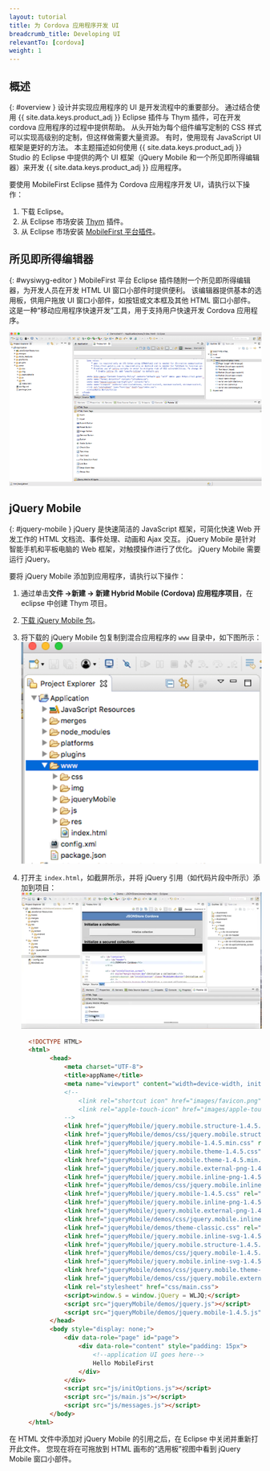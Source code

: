 ```yaml
---
layout: tutorial
title: 为 Cordova 应用程序开发 UI
breadcrumb_title: Developing UI
relevantTo: [cordova]
weight: 1
---
```

<!-- NLS_CHARSET=UTF-8 -->
## 概述
{: #overview }
设计并实现应用程序的 UI 是开发流程中的重要部分。 通过结合使用 {{ site.data.keys.product_adj }} Eclipse 插件与 Thym 插件，可在开发 cordova 应用程序的过程中提供帮助。
从头开始为每个组件编写定制的 CSS 样式可以实现高级别的定制，但这样做需要大量资源。
有时，使用现有 JavaScript UI 框架是更好的方法。
本主题描述如何使用 {{ site.data.keys.product_adj }} Studio 的 Eclipse 中提供的两个 UI 框架（jQuery Mobile 和一个所见即所得编辑器）来开发 {{ site.data.keys.product_adj }} 应用程序。

要使用 MobileFirst Eclipse 插件为 Cordova 应用程序开发 UI，请执行以下操作：

1. 下载 Eclipse。
2. 从 Eclipse 市场安装 [Thym](http://marketplace.eclipse.org/content/eclipse-thym) 插件。
3. 从 Eclipse 市场安装 [MobileFirst 平台插件](http://marketplace.eclipse.org/content/ibm-mobilefirst-foundation-studio)。


## 所见即所得编辑器
{: #wysiwyg-editor }
MobileFirst 平台 Eclipse 插件随附一个所见即所得编辑器，为开发人员在开发 HTML UI 窗口小部件时提供便利。
该编辑器提供基本的选用板，供用户拖放 UI 窗口小部件，如按钮或文本框及其他 HTML 窗口小部件。 这是一种“移动应用程序快速开发”工具，用于支持用户快速开发 Cordova 应用程序。

![所见即所得编辑器](wysiwyg-editor.png)

## jQuery Mobile
{: #jquery-mobile }
jQuery 是快速简洁的 JavaScript 框架，可简化快速 Web 开发工作的 HTML 文档流、事件处理、动画和 Ajax 交互。 jQuery Mobile 是针对智能手机和平板电脑的 Web 框架，对触摸操作进行了优化。 jQuery Mobile 需要运行 jQuery。

要将 jQuery Mobile 添加到应用程序，请执行以下操作：

1. 通过单击**文件 ->新建 -> 新建 Hybrid Mobile (Cordova) 应用程序项目**，在 eclipse 中创建 Thym 项目。
2. [下载 jQuery Mobile 包](http://jquerymobile.com/download/)。
3. 将下载的 jQuery Mobile 包复制到混合应用程序的 `www` 目录中，如下图所示：![www 目录](www-dir.png)
4. 打开主 `index.html`，如截屏所示，并将 jQuery 引用（如代码片段中所示）添加到项目：![添加 JQuery 引用](add-jquery-refs.png)

    ```html
      <!DOCTYPE HTML>
      <html>
          	<head>
          		<meta charset="UTF-8">
          		<title>appName</title>
          		<meta name="viewport" content="width=device-width, initial-scale=1.0, maximum-scale=1.0, minimum-scale=1.0, user-scalable=0">
          		<!--
          			<link rel="shortcut icon" href="images/favicon.png">
          			<link rel="apple-touch-icon" href="images/apple-touch-icon.png">
          		-->
          		<link href="jqueryMobile/jquery.mobile.structure-1.4.5.min.css" rel="stylesheet">
          		<link href="jqueryMobile/demos/css/jquery.mobile.structure-1.4.5.min.css" rel="stylesheet">
          		<link href="jqueryMobile/jquery.mobile-1.4.5.min.css" rel="stylesheet">
          		<link href="jqueryMobile/jquery.mobile.theme-1.4.5.css" rel="stylesheet">
          		<link href="jqueryMobile/jquery.mobile.theme-1.4.5.min.css" rel="stylesheet">
          		<link href="jqueryMobile/jquery.mobile.external-png-1.4.5.min.css" rel="stylesheet">
          		<link href="jqueryMobile/jquery.mobile.inline-png-1.4.5.css" rel="stylesheet">
          		<link href="jqueryMobile/demos/css/jquery.mobile.inline-svg-1.4.5.min.css" rel="stylesheet">
          		<link href="jqueryMobile/jquery.mobile-1.4.5.css" rel="stylesheet">
          		<link href="jqueryMobile/jquery.mobile.inline-png-1.4.5.min.css" rel="stylesheet">
          		<link href="jqueryMobile/jquery.mobile.external-png-1.4.5.css" rel="stylesheet">
          		<link href="jqueryMobile/demos/css/jquery.mobile.inline-png-1.4.5.min.css" rel="stylesheet">
          		<link href="jqueryMobile/demos/theme-classic.css" rel="stylesheet">
          		<link href="jqueryMobile/jquery.mobile.inline-svg-1.4.5.css" rel="stylesheet">
          		<link href="jqueryMobile/jquery.mobile.structure-1.4.5.css" rel="stylesheet">
          		<link href="jqueryMobile/demos/css/jquery.mobile-1.4.5.min.css" rel="stylesheet">
          		<link href="jqueryMobile/jquery.mobile.inline-svg-1.4.5.min.css" rel="stylesheet">
          		<link href="jqueryMobile/demos/css/jquery.mobile.theme-1.4.5.min.css" rel="stylesheet">
          		<link href="jqueryMobile/demos/css/jquery.mobile.external-png-1.4.5.min.css" rel="stylesheet">
          		<link rel="stylesheet" href="css/main.css">
          		<script>window.$ = window.jQuery = WLJQ;</script>
          		<script src="jqueryMobile/demos/jquery.js"></script>
          		<script src="jqueryMobile/demos/jquery.mobile-1.4.5.js"></script>
          	</head>
          	<body style="display: none;">
          		<div data-role="page" id="page">
          			<div data-role="content" style="padding: 15px">
          				<!--application UI goes here-->
          				Hello MobileFirst
          			</div>
          		</div>
          		<script src="js/initOptions.js"></script>
          		<script src="js/main.js"></script>
          		<script src="js/messages.js"></script>
          	</body>
      </html>
    ```
在 HTML 文件中添加对 jQuery Mobile 的引用之后，在 Eclipse 中关闭并重新打开此文件。 您现在将在可拖放到 HTML 画布的“选用板”视图中看到 jQuery Mobile 窗口小部件。 
